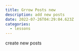 ```yaml
---
title: Grrow Posts new
description: add new posts
date: 2022-07-26T04:29:04.623Z
categories:
  - lessons
---
```

create new posts